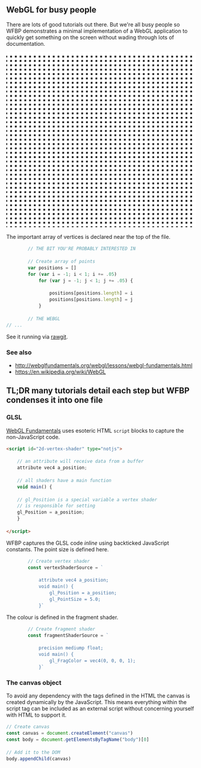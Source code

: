 ## WebGL for busy people
There are lots of good tutorials out there. But we're all busy people so WFBP
demonstrates a minimal implementation of a WebGL application to quickly get
something on the screen without wading through lots of documentation.

![](grid.png)

The important array of vertices is declared near the top of the file.
```js
		// THE BIT YOU'RE PROBABLY INTERESTED IN

		// Create array of points
		var positions = []
		for (var i = -1; i < 1; i += .05)
			for (var j = -1; j < 1; j += .05) {

				positions[positions.length] = i
				positions[positions.length] = j
			}

		// THE WEBGL
// ...
```

See it running via
[rawgit](https://rawgit.com/deanturpin/WebGL/master/index.html).

### See also
- http://webglfundamentals.org/webgl/lessons/webgl-fundamentals.html
- https://en.wikipedia.org/wiki/WebGL

## TL;DR many tutorials detail each step but WFBP condenses it into one file

### GLSL
[WebGL
Fundamentals](http://webglfundamentals.org/webgl/lessons/webgl-fundamentals.html)
uses esoteric HTML ```script``` blocks to capture the non-JavaScript
code.

```html
<script id="2d-vertex-shader" type="notjs">

	// an attribute will receive data from a buffer
	attribute vec4 a_position;

	// all shaders have a main function
	void main() {

	// gl_Position is a special variable a vertex shader
	// is responsible for setting
	gl_Position = a_position;
	}

</script>

```

WFBP captures the GLSL code *inline* using backticked JavaScript constants. The
point size is defined here.
```js
		// Create vertex shader
		const vertexShaderSource = `

			attribute vec4 a_position;
			void main() {
				gl_Position = a_position;
				gl_PointSize = 5.0;
			}`
```

The colour is defined in the fragment shader.
```js
		// Create fragment shader
		const fragmentShaderSource = `

			precision mediump float;
			void main() {
				gl_FragColor = vec4(0, 0, 0, 1);
			}`
```

### The canvas object
To avoid any dependency with the tags defined in the HTML the canvas is created
dynamically by the JavaScript. This means everything within the script tag can
be included as an external script without concerning yourself with HTML to
support it.

```js
// Create canvas
const canvas = document.createElement("canvas")
const body = document.getElementsByTagName("body")[0]

// Add it to the DOM
body.appendChild(canvas)
```

